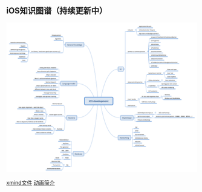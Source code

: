 ## iOS知识图谱（持续更新中）
![](./iOS-knowledgemap.png)

[xmind文件](./iOS-knowledgemap.xmind)
[动画简介](./Animation/animation.basic.md)
